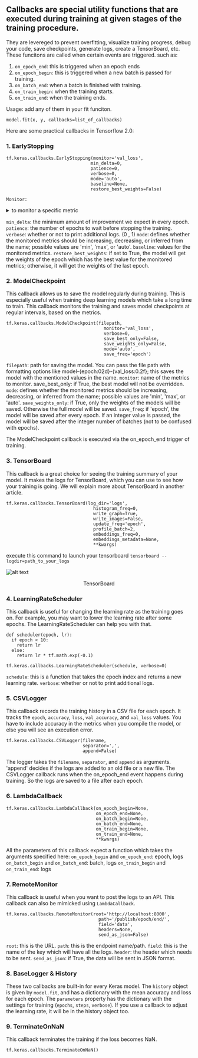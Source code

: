 ## Callbacks are special utility functions that are executed during training at given stages of the training procedure.

They are levereged to prevent overfitting, visualize training progress, debug your code, save checkpoints, generate logs, create a TensorBoard, etc.
These funcitons are called when certain events are triggered. such as:

1.  ``on_epoch_end``: this is triggered when an epoch ends
2.  ``on_epoch_begin``: this is triggered when a new batch is passed for training.
3.  ``on_batch_end``: when a batch is finished with training.
4.  ``on_train_begin``: when the training starts.
5.  ``on_train_end``: when the training ends.

Usage: add any of them in your fit funciton.
```
model.fit(x, y, callbacks=list_of_callbacks)
```
Here are some practical callbacks in Tensorflow 2.0:

### 1. EarlyStopping
   
```
tf.keras.callbacks.EarlyStopping(monitor='val_loss', 
                                min_delta=0, 
                                patience=0, 
                                verbose=0, 
                                mode='auto', 
                                baseline=None, 
                                restore_best_weights=False)
```
``Monitor:``
<details>
<summary> to monitor a specific metric</summary>
  ``loss`` The loss value of the training data.
  ``val_loss``: The loss value of the validation data.
  ``accuracy``: The accuracy of the training data.
  ``val_accuracy``: The accuracy of the validation data.
</details>

``min_delta``: the minimum amount of improvement we expect in every epoch.
``patience``: the number of epochs to wait before stopping the training.
``verbose``: whether or not to print additional logs. (0 , 1)
``mode``: defines whether the monitored metrics should be increasing, decreasing, or inferred from the name; possible values are 'min', 'max', or 'auto'.
``baseline``: values for the monitored metrics.
``restore_best_weights``: if set to True, the model will get the weights of the epoch which has the best value for the monitored metrics; otherwise, it will get the weights of the last epoch.

### 2. ModelCheckpoint
This callback allows us to save the model regularly during training. This is especially useful when training deep learning models which take a long time to train. This callback monitors the training and saves model checkpoints at regular intervals, based on the metrics.

```
tf.keras.callbacks.ModelCheckpoint(filepath, 
                                     monitor='val_loss', 
                                     verbose=0, 
                                     save_best_only=False,
                                     save_weights_only=False, 
                                     mode='auto', 
                                     save_freq='epoch')
```
``filepath``: path for saving the model. You can pass the file path with formatting options like model-{epoch:02d}-{val_loss:0.2f}; this saves the model with the mentioned values in the name.
``monitor``: name of the metrics to monitor.
save_best_only: if True, the best model will not be overridden.
``mode``: defines whether the monitored metrics should be increasing, decreasing, or inferred from the name; possible values are 'min', 'max', or 'auto'.
``save_weights_only``: if True, only the weights of the models will be saved. Otherwise the full model will be saved.
``save_freq``: if 'epoch', the model will be saved after every epoch. If an integer value is passed, the model will be saved after the integer number of batches (not to be confused with epochs).

The ModelCheckpoint callback is executed via the on_epoch_end trigger of training.


### 3. TensorBoard
This callback is a great choice for seeing the training summary of your model. It makes the logs for TensorBoard, which you can use to see how your training is going. We will explain more about TensorBoard in another article.
```
tf.keras.callbacks.TensorBoard(log_dir='logs',
                                 histogram_freq=0, 
                                 write_graph=True, 
                                 write_images=False,    
                                 update_freq='epoch', 
                                 profile_batch=2, 
                                 embeddings_freq=0,    
                                 embeddings_metadata=None, 
                                 **kwargs)
```

execute this command to launch your tensorboard
```tensorboard --logdir=path_to_your_logs```

![alt text](https://static.javatpoint.com/tutorial/tensorflow/images/tensorflow-tensorboard.png)
<p align="center">TensorBoard</p>

### 4. LearningRateScheduler
This callback is useful for changing the learning rate as the training goes on. For example, you may want to lower the learning rate after some epochs. The LearningRateScheduler can help you with that.

``` 
def scheduler(epoch, lr):
  if epoch < 10:
    return lr
  else:
    return lr * tf.math.exp(-0.1)

tf.keras.callbacks.LearningRateScheduler(schedule, verbose=0)
```

``schedule``: this is a function that takes the epoch index and returns a new learning rate.
``verbose``: whether or not to print additional logs.

### 5. CSVLogger
This callback records the training history in a CSV file for each epoch. It tracks the ``epoch``, ``accuracy``, ``loss``, ``val_accuracy``, and ``val_loss`` values. You have to include accuracy in the metrics when you compile the model, or else you will see an execution error.

```
tf.keras.callbacks.CSVLogger(filename, 
                             separator=',', 
                             append=False)
```
The logger takes the ```filename```, ```separator```, and ```append``` as arguments. 'append' decides if the logs are added to an old file or a new file. The CSVLogger callback runs when the on_epoch_end event happens during training. So the logs are saved to a file after each epoch.

### 6. LambdaCallback
```
tf.keras.callbacks.LambdaCallback(on_epoch_begin=None, 
                                  on_epoch_end=None, 
                                  on_batch_begin=None, 
                                  on_batch_end=None,    
                                  on_train_begin=None, 
                                  on_train_end=None, 
                                  **kwargs)
```
All the parameters of this callback expect a function which takes the arguments specified here:
``on_epoch_begin`` and ``on_epoch_end``: epoch, logs
``on_batch_begin`` and ``on_batch_end``: batch, logs
``on_train_begin`` and ``on_train_end``: logs

### 7. RemoteMonitor
This callback is useful when you want to post the logs to an API. This callback can also be mimicked using ``LambdaCallback``.
```
tf.keras.callbacks.RemoteMonitor(root='http://localhost:8000',                
                                   path='/publish/epoch/end/', 
                                   field='data',
                                   headers=None, 
                                   send_as_json=False)
```

``root``: this is the URL.
``path``: this is the endpoint name/path.
``field``: this is the name of the key which will have all the logs.
``header``: the header which needs to be sent.
``send_as_json``: if True, the data will be sent in JSON format.

### 8. BaseLogger & History

These two callbacks are built-in for every Keras model. The ``history`` object is given by ``model.fit``, and has a dictionary with the mean accuracy and loss for each epoch. The ``parameters`` property has the dictionary with the settings for training (``epochs``, ``steps``, ``verbose``). If you use a callback to adjust the learning rate, it will be in the history object too.

### 9. TerminateOnNaN
This callback terminates the training if the loss becomes NaN.

`` tf.keras.callbacks.TerminateOnNaN() ``
